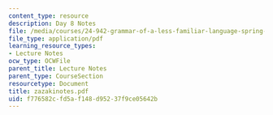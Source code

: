```yaml
---
content_type: resource
description: Day 8 Notes
file: /media/courses/24-942-grammar-of-a-less-familiar-language-spring-2003/f776582cfd5af148d95237f9ce05642b_zazakinotes.pdf
file_type: application/pdf
learning_resource_types:
- Lecture Notes
ocw_type: OCWFile
parent_title: Lecture Notes
parent_type: CourseSection
resourcetype: Document
title: zazakinotes.pdf
uid: f776582c-fd5a-f148-d952-37f9ce05642b
---
```

